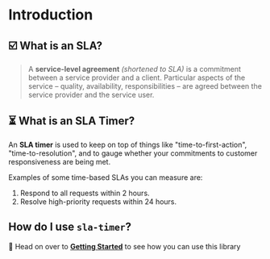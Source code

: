 # Introduction

## ☑️ What is an SLA?

> A **service-level agreement** _(shortened to SLA)_ is a commitment between a service provider and a client. Particular aspects of the service – quality, availability, responsibilities – are agreed between the service provider and the service user.

## ⏳ What is an SLA Timer?

An **SLA timer** is used to keep on top of things like "time-to-first-action", "time-to-resolution", and to gauge whether your commitments to customer responsiveness are being met. 

Examples of some time-based SLAs you can measure are:

1. Respond to all requests within 2 hours.
2. Resolve high-priority requests within 24 hours.

## How do I use `sla-timer`?

🎉 Head on over to **[Getting Started](/guide/getting_started.md)** to see how you can use this library